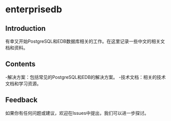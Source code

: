 # enterprisedb
## Introduction
有幸又开始PostgreSQL和EDB数据库相关的工作。在这里记录一些中文的相关文档和资料。
## Contents
-解决方案：包括常见的PostgreSQL和EDB的解决方案。
-技术文档：相关的技术文档和学习资源。
## Feedback
如果你有任何问题或建议，欢迎在Issues中提出，我们可以进一步探讨。



